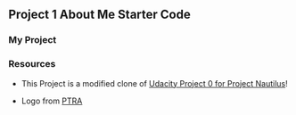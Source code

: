 ## Project 1 About Me Starter Code 

### My Project

### Resources

* This Project is a modified clone of [Udacity Project 0 for Project Nautilus](https://github.com/udacity/project-nautilus-project-0)!


* Logo from 
[PTRA](https://pixabay.com/en/logo-origami-bird-flying-blue-1913689/)
